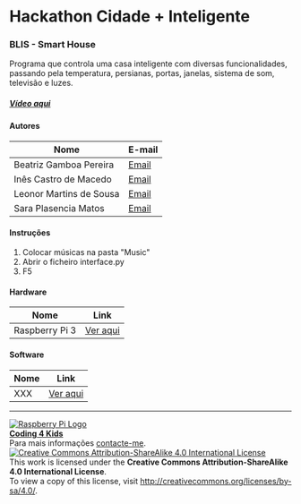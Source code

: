 # Hackathon Cidade + Inteligente  

### BLIS - Smart House

Programa que controla uma casa inteligente com diversas funcionalidades, passando pela temperatura, persianas, portas, janelas, sistema de som, televisão e luzes.

##### [Vídeo aqui](Demo/blis.mp4?raw=true)  

#### Autores  

|Nome  |E-mail  |  
|---|---| 
|Beatriz Gamboa Pereira  |[Email](beatrizgpereira@gmail.com)  |  
|Inês Castro de Macedo  |[Email](necas.macedo1@live.com.pt)  |  
|Leonor Martins de Sousa  |[Email](leonormsousa@sapo.pt)  |  
|Sara Plasencia Matos  |[Email](sara.plasencia.matos@gmail.com)  |  

#### Instruções

1. Colocar músicas na pasta "Music"
2. Abrir o ficheiro interface.py
3. F5

#### Hardware  

|Nome  |Link  |  
|---|---|
|Raspberry Pi 3  |[Ver aqui](http://www.raspberrypi.org)  |  

#### Software  

|Nome  |Link  |  
|---|---|  
|XXX  |[Ver aqui](http://www.xxx.yyy)  |  


***  
[![Raspberry Pi Logo](https://upload.wikimedia.org/wikipedia/en/thumb/c/cb/Raspberry_Pi_Logo.svg/50px-Raspberry_Pi_Logo.svg.png)](http://raspberrypi.org)   
[**Coding 4 Kids**](http://coding4kids.github.io/coding4kids/)  
Para mais informações [contacte-me](mailto:nunofilipesantos@gmail.com).  
[![Creative Commons Attribution-ShareAlike 4.0 International License](https://licensebuttons.net/l/by-sa/4.0/88x31.png)](http://creativecommons.org/licenses/by-sa/4.0/)  
This work is licensed under the **Creative Commons Attribution-ShareAlike 4.0 International License**.  
To view a copy of this license, visit http://creativecommons.org/licenses/by-sa/4.0/.  
